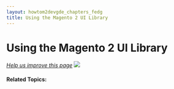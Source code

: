 ```yaml
---
layout: howtom2devgde_chapters_fedg
title: Using the Magento 2 UI Library
---
```

 
# Using the Magento 2 UI Library

<p><a href="{{ site.githuburl }}guides/m2fedg/v1.0.0.0/css/magento-ui-lib.md" target="_blank"><em>Help us improve this page</em></a>&nbsp;<img src="{{ site.baseurl }}common/images/newWindow.gif"/></p>




#### Related Topics:


